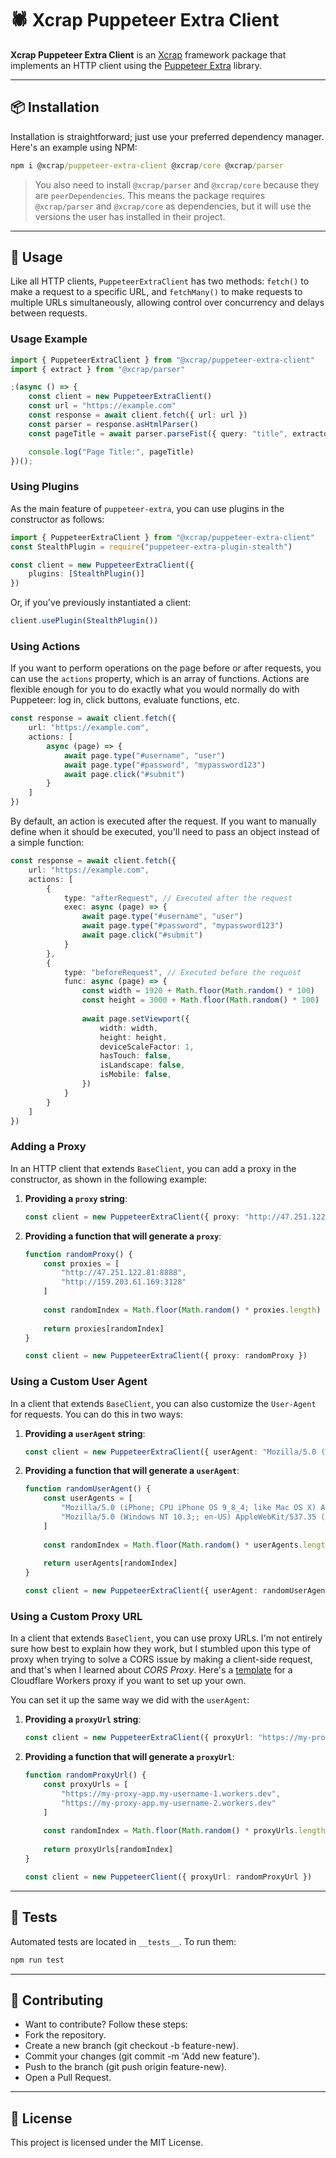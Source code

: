 # 🕷️ Xcrap Puppeteer Extra Client

**Xcrap Puppeteer Extra Client** is an [Xcrap](https://www.npmjs.com/package/xcrap) framework package that implements an HTTP client using the [Puppeteer Extra](https://www.npmjs.com/package/puppeteer-extra) library.

-----

## 📦 Installation

Installation is straightforward; just use your preferred dependency manager. Here's an example using NPM:

```cmd
npm i @xcrap/puppeteer-extra-client @xcrap/core @xcrap/parser
```

> You also need to install `@xcrap/parser` and `@xcrap/core` because they are `peerDependencies`. This means the package requires `@xcrap/parser` and `@xcrap/core` as dependencies, but it will use the versions the user has installed in their project.

-----

## 🚀 Usage

Like all HTTP clients, `PuppeteerExtraClient` has two methods: `fetch()` to make a request to a specific URL, and `fetchMany()` to make requests to multiple URLs simultaneously, allowing control over concurrency and delays between requests.

### Usage Example

```ts
import { PuppeteerExtraClient } from "@xcrap/puppeteer-extra-client"
import { extract } from "@xcrap/parser"

;(async () => {
    const client = new PuppeteerExtraClient()
    const url = "https://example.com"
    const response = await client.fetch({ url: url })
    const parser = response.asHtmlParser()
    const pageTitle = await parser.parseFist({ query: "title", extractor: extract("innerText") })

    console.log("Page Title:", pageTitle)
})();
```

### Using Plugins

As the main feature of `puppeteer-extra`, you can use plugins in the constructor as follows:

```ts
import { PuppeteerExtraClient } from "@xcrap/puppeteer-extra-client"
const StealthPlugin = require("puppeteer-extra-plugin-stealth")

const client = new PuppeteerExtraClient({
	plugins: [StealthPlugin()]
})
```

Or, if you've previously instantiated a client:

```ts
client.usePlugin(StealthPlugin())
```

### Using Actions

If you want to perform operations on the page before or after requests, you can use the `actions` property, which is an array of functions. Actions are flexible enough for you to do exactly what you would normally do with Puppeteer: log in, click buttons, evaluate functions, etc.

```ts
const response = await client.fetch({
	url: "https://example.com",
	actions: [
		async (page) => {
			await page.type("#username", "user")
			await page.type("#password", "mypassword123")
			await page.click("#submit")
		}
	]
})
```

By default, an action is executed after the request. If you want to manually define when it should be executed, you'll need to pass an object instead of a simple function:

```ts
const response = await client.fetch({
	url: "https://example.com",
	actions: [
		{
			type: "afterRequest", // Executed after the request
			exec: async (page) => {
				await page.type("#username", "user")
				await page.type("#password", "mypassword123")
				await page.click("#submit")
			}
		},
		{
			type: "beforeRequest", // Executed before the request
			func: async (page) => {
				const width = 1920 + Math.floor(Math.random() * 100)
				const height = 3000 + Math.floor(Math.random() * 100)
		
				await page.setViewport({
					width: width,
					height: height,
					deviceScaleFactor: 1,
					hasTouch: false,
					isLandscape: false,
					isMobile: false,
				})
			}
		}
	]
})
```

### Adding a Proxy

In an HTTP client that extends `BaseClient`, you can add a proxy in the constructor, as shown in the following example:

1.  **Providing a `proxy` string**:

    ```ts
    const client = new PuppeteerExtraClient({ proxy: "http://47.251.122.81:8888" })
    ```

2.  **Providing a function that will generate a `proxy`**:

    ```ts
    function randomProxy() {
    	const proxies = [
    		"http://47.251.122.81:8888",
    		"http://159.203.61.169:3128"
    	]
    	
    	const randomIndex = Math.floor(Math.random() * proxies.length)
    	
    	return proxies[randomIndex]
    }

    const client = new PuppeteerExtraClient({ proxy: randomProxy })
    ```

### Using a Custom User Agent

In a client that extends `BaseClient`, you can also customize the `User-Agent` for requests. You can do this in two ways:

1.  **Providing a `userAgent` string**:

    ```ts
    const client = new PuppeteerExtraClient({ userAgent: "Mozilla/5.0 (Windows NT 10.0; Win64; x64) AppleWebKit/537.36 (KHTML, like Gecko) Chrome/134.0.0.0 Safari/537.36" })
    ```

2.  **Providing a function that will generate a `userAgent`**:

    ```ts
    function randomUserAgent() {
    	const userAgents = [
    		"Mozilla/5.0 (iPhone; CPU iPhone OS 9_8_4; like Mac OS X) AppleWebKit/603.37 (KHTML, like Gecko)  Chrome/54.0.1244.188 Mobile Safari/601.5",
    		"Mozilla/5.0 (Windows NT 10.3;; en-US) AppleWebKit/537.35 (KHTML, like Gecko) Chrome/47.0.1707.185 Safari/601"
    	]
    	
    	const randomIndex = Math.floor(Math.random() * userAgents.length)
    	
    	return userAgents[randomIndex]
    }

    const client = new PuppeteerExtraClient({ userAgent: randomUserAgent })
    ```

### Using a Custom Proxy URL

In a client that extends `BaseClient`, you can use proxy URLs. I'm not entirely sure how best to explain how they work, but I stumbled upon this type of proxy when trying to solve a CORS issue by making a client-side request, and that's when I learned about *CORS Proxy*. Here's a [template](https://gist.github.com/marcuth/9fbd321b011da44d1287faae31a8dd3a) for a Cloudflare Workers proxy if you want to set up your own.

You can set it up the same way we did with the `userAgent`:

1.  **Providing a `proxyUrl` string**:

    ```ts
    const client = new PuppeteerExtraClient({ proxyUrl: "https://my-proxy-app.my-username.workers.dev" })
    ```

2.  **Providing a function that will generate a `proxyUrl`**:

    ```ts
    function randomProxyUrl() {
    	const proxyUrls = [
    		"https://my-proxy-app.my-username-1.workers.dev",
    		"https://my-proxy-app.my-username-2.workers.dev"
    	]
    	
    	const randomIndex = Math.floor(Math.random() * proxyUrls.length)
    	
    	return proxyUrls[randomIndex]
    }

    const client = new PuppeteerClient({ proxyUrl: randomProxyUrl })
    ```

-----

## 🧪 Tests

Automated tests are located in `__tests__`. To run them:

```bash
npm run test
```

-----

## 🤝 Contributing

  - Want to contribute? Follow these steps:
  - Fork the repository.
  - Create a new branch (git checkout -b feature-new).
  - Commit your changes (git commit -m 'Add new feature').
  - Push to the branch (git push origin feature-new).
  - Open a Pull Request.

-----

## 📝 License

This project is licensed under the MIT License.
